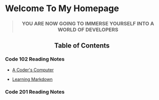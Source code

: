 # Welcome To My Homepage

>### <p style="text-align: center;">YOU ARE NOW GOING TO IMMERSE YOURSELF INTO A WORLD OF DEVELOPERS</p>

## <p style="text-align: center;">Table of Contents</p>  

### Code 102 Reading Notes  
  
- [A Coder's Computer](https://jyoung57.github.io/reading-notes/code-102/02-TheCodersComputer)

- [Learning Markdown](https://jyoung57.github.io/reading-notes/code-102/01-Learning-Markdown)

### Code 201 Reading Notes  
